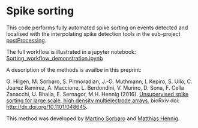 Spike sorting
=============

This code performs fully automated spike sorting on events detected and localised with the interpolating spike detection tools in  the sub-project [postProcessing](../postProcessing).


The full workflow is illustrated in a jupyter notebook: [Sorting_workflow_demonstration.ipynb](Sorting_workflow_demonstration.ipynb)


A description of the methods is availbe in this preprint:

G. Hilgen, M. Sorbaro, S. Pirmoradian, J.-O. Muthmann, I. Kepiro, S. Ullo, C. Juarez Ramirez, A. Maccione, L. Berdondini, V. Murino, D. Sona, F. Cella Zanacchi, U. Bhalla, E. Sernagor, M.H. Hennig (2016). [Unsupervised spike sorting for large scale, high density multielectrode arrays.](http://dx.doi.org/10.1101/048645) bioRxiv doi: http://dx.doi.org/10.1101/048645.

This method was developed by [Martino Sorbaro](http://martinosorb.github.io) and [Matthias Hennig](http://homepages.inf.ed.ac.uk/mhennig/index.html).
